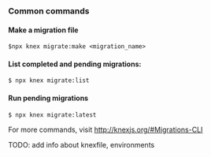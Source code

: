 ### Common commands

#### Make a migration file

```shell
$npx knex migrate:make <migration_name>
```

#### List completed and pending migrations: 

```shell
$ npx knex migrate:list
```

#### Run pending migrations

```shell
$ npx knex migrate:latest
```

For more commands, visit http://knexjs.org/#Migrations-CLI

TODO: add info about knexfile, environments